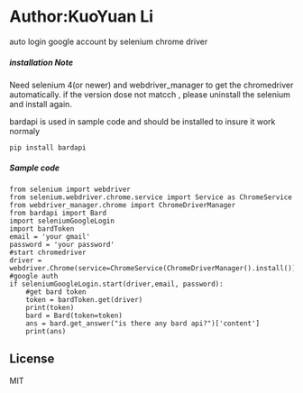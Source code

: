 # Author:KuoYuan Li 
auto login google account by selenium chrome driver 
##### installation Note 
Need selenium 4(or newer) and webdriver_manager to get the chromedriver automatically. 
if the version dose not matcch , please uninstall the selenium and install again. 

bardapi is used in sample code 
and should be installed to insure it work normaly 
```
pip install bardapi
```
##### Sample code
```
from selenium import webdriver
from selenium.webdriver.chrome.service import Service as ChromeService
from webdriver_manager.chrome import ChromeDriverManager
from bardapi import Bard
import seleniumGoogleLogin
import bardToken
email = 'your gmail'
password = 'your password'
#start chromedriver
driver = webdriver.Chrome(service=ChromeService(ChromeDriverManager().install()))
#google auth
if seleniumGoogleLogin.start(driver,email, password):
    #get bard token
    token = bardToken.get(driver)
    print(token)
    bard = Bard(token=token)
    ans = bard.get_answer("is there any bard api?")['content']
    print(ans)
```



License
----

MIT
